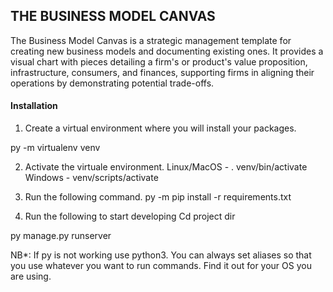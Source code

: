 ## THE BUSINESS MODEL CANVAS

The Business Model Canvas is a strategic management template for creating new business models and documenting existing ones. It provides a visual chart with pieces detailing a firm's or product's value proposition, infrastructure, consumers, and finances, supporting firms in aligning their operations by demonstrating potential trade-offs.

#### Installation
1. Create a virtual environment where you will install your packages.

py -m virtualenv venv

2. Activate the virtuale environment.
Linux/MacOS -  . venv/bin/activate
Windows - venv/scripts/activate

4. Run the following command.
py -m pip install -r requirements.txt

5. Run the following to start developing
Cd project dir

py manage.py runserver

NB*: If py is not working use python3. You can always set aliases so that you use whatever you want to run commands. Find it out for your OS you are using.
